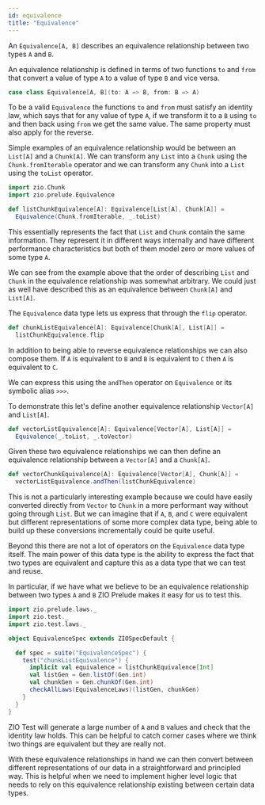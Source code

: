 ```yaml
---
id: equivalence
title: "Equivalence"
---
```


An `Equivalence[A, B]` describes an equivalence relationship between two types `A` and `B`.

An equivalence relationship is defined in terms of two functions `to` and `from` that convert a value of type `A` to a value of type `B` and vice versa.

```scala mdoc
case class Equivalence[A, B](to: A => B, from: B => A)
```

To be a valid `Equivalence` the functions `to` and `from` must satisfy an identity law, which says that for any value of type `A`, if we transform it to a `B` using `to` and then back using `from` we get the same value. The same property must also apply for the reverse.

Simple examples of an equivalence relationship would be between an `List[A]` and a `Chunk[A]`. We can transform any `List` into a `Chunk` using the `Chunk.fromIterable` operator and we can transform any `Chunk` into a `List` using the `toList` operator.

```scala mdoc:reset
import zio.Chunk
import zio.prelude.Equivalence

def listChunkEquivalence[A]: Equivalence[List[A], Chunk[A]] =
  Equivalence(Chunk.fromIterable, _.toList)
```

This essentially represents the fact that `List` and `Chunk` contain the same information. They represent it in different ways internally and have different performance characteristics but both of them model zero or more values of some type `A`.

We can see from the example above that the order of describing `List` and `Chunk` in the equivalence relationship was somewhat arbitrary. We could just as well have described this as an equivalence between `Chunk[A]` and `List[A]`.

The `Equivalence` data type lets us express that through the `flip` operator.

```scala mdoc
def chunkListEquivalence[A]: Equivalence[Chunk[A], List[A]] =
  listChunkEquivalence.flip
```

In addition to being able to reverse equivalence relationships we can also compose them. If `A` is equivalent to `B` and `B` is equivalent to `C` then `A` is equivalent to `C`.

We can express this using the `andThen` operator on `Equivalence` or its symbolic alias `>>>`.

To demonstrate this let's define another equivalence relationship `Vector[A]` and `List[A]`.

```scala mdoc
def vectorListEquivalence[A]: Equivalence[Vector[A], List[A]] =
  Equivalence(_.toList, _.toVector)
```

Given these two equivalence relationships we can then define an equivalence relationship between a `Vector[A]` and a `Chunk[A]`.

```scala mdoc
def vectorChunkEquivalence[A]: Equivalence[Vector[A], Chunk[A]] =
  vectorListEquivalence.andThen(listChunkEquivalence)
```

This is not a particularly interesting example because we could have easily converted directly from `Vector` to `Chunk` in a more performant way without going through `List`. But we can imagine that if `A`, `B`, and `C` were equivalent but different representations of some more complex data type, being able to build up these conversions incrementally could be quite useful.

Beyond this there are not a lot of operators on the `Equivalence` data type itself. The main power of this data type is the ability to express the fact that two types are equivalent and capture this as a data type that we can test and reuse.

In particular, if we have what we believe to be an equivalence relationship between two types `A` and `B` ZIO Prelude makes it easy for us to test this.

```scala mdoc
import zio.prelude.laws._
import zio.test._
import zio.test.laws._

object EquivalenceSpec extends ZIOSpecDefault {

  def spec = suite("EquivalenceSpec") {
    test("chunkListEquivalence") {
      implicit val equivalence = listChunkEquivalence[Int]
      val listGen = Gen.listOf(Gen.int)
      val chunkGen = Gen.chunkOf(Gen.int)
      checkAllLaws(EquivalenceLaws)(listGen, chunkGen)
    }
  }
}
```

ZIO Test will generate a large number of `A` and `B` values and check that the identity law holds. This can be helpful to catch corner cases where we think two things are equivalent but they are really not.

With these equivalence relationships in hand we can then convert between different representations of our data in a straightforward and principled way. This is helpful when we need to implement higher level logic that needs to rely on this equivalence relationship existing between certain data types.
